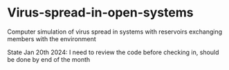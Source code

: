 # Virus-spread-in-open-systems
Computer simulation of virus spread in systems with reservoirs exchanging members with the environment

State Jan 20th 2024: I need to review the code before checking in, should be done by end of the month
